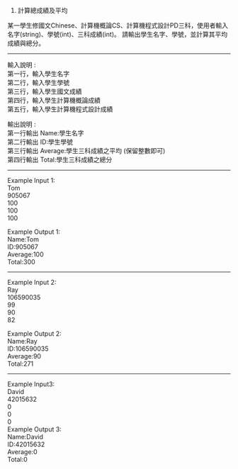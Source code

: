 1. 計算總成績及平均

某一學生修國文Chinese、計算機概論CS、計算機程式設計PD三科，使用者輸入名字(string)、學號(int)、三科成績(int)。 請輸出學生名字、學號，並計算其平均成績與總分。

---------------------------------------------------
輸入說明 :  
第一行，輸入學生名字  
第二行，輸入學生學號  
第三行，輸入學生國文成績  
第四行，輸入學生計算機概論成績  
第五行，輸入學生計算機程式設計成績  

輸出說明 :  
第一行輸出 Name:學生名字  
第二行輸出 ID:學生學號  
第三行輸出 Average:學生三科成績之平均 (保留整數即可)  
第四行輸出 Total:學生三科成績之總分  

---------------------------------------------------
Example Input 1:  
Tom  
905067  
100  
100  
100  

Example Output 1:  
Name:Tom  
ID:905067  
Average:100  
Total:300  

-------------------------
Example Input 2:  
Ray  
106590035  
99  
90  
82  
  
Example Output 2:  
Name:Ray  
ID:106590035  
Average:90  
Total:271  

-------------------------
Example Input3:  
David  
42015632  
0  
0  
0  
Example Output 3:  
Name:David  
ID:42015632  
Average:0  
Total:0  
